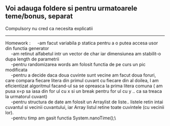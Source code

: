 #
Voi adauga foldere si pentru urmatoarele teme/bonus, separat
--------------------------

Compulsory nu cred ca necesita explicatii

--------------------------

Homework : 
            &emsp; -am facut variabila p statica pentru a o putea accesa usor din functia generator\
            &emsp; -am retinut alfabetul intr un vector de char iar dimensiunea am stabilit-o dupa length de parametrii\
            &emsp; -pentru randomizarea words am folosit functia de pe curs un pic modificata\
            &emsp; -pentru a decide daca doua cuvinte sunt vecine am facut doua foruri, care compara fiecare litera din primul cuvant cu fiecare din al doilea, l am eficientizat algoritmul facand-ul sa se opreasca la prima litera comuna  ( am pusa x=p sa iasa din for ul cu x  si un break pentru for ul cu y .. ca sa treaca la urmatorul cuvant)\
            &emsp; -pentru structura de date am folosit un Arraylist de liste.. listele retin intai cuvantul si vecinii cuvantului, iar Array listul retine toate cuvintele (cu vecinii lor).\
            &emsp; -pentru timp am gasit functia System.nanoTime();\
